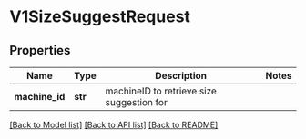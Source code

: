 # V1SizeSuggestRequest

## Properties
Name | Type | Description | Notes
------------ | ------------- | ------------- | -------------
**machine_id** | **str** | machineID to retrieve size suggestion for | 

[[Back to Model list]](../README.md#documentation-for-models) [[Back to API list]](../README.md#documentation-for-api-endpoints) [[Back to README]](../README.md)


